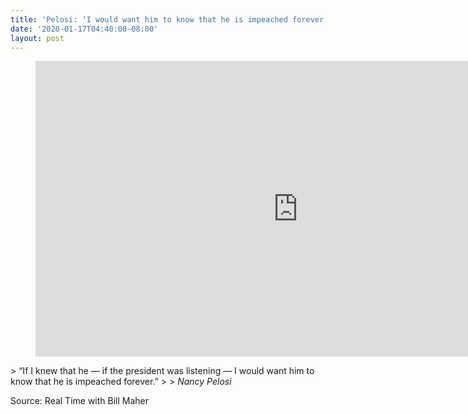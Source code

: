 ```yaml
---
title: 'Pelosi: ‘I would want him to know that he is impeached forever.’'
date: '2020-01-17T04:40:00-08:00'
layout: post
---
```


<figure class="wp-block-embed is-type-rich is-provider-embed-handler wp-block-embed-embed-handler wp-embed-aspect-16-9 wp-has-aspect-ratio"><div class="wp-block-embed__wrapper"><iframe allow="accelerometer; autoplay; clipboard-write; encrypted-media; gyroscope; picture-in-picture" allowfullscreen="" frameborder="0" height="473" src="https://www.youtube.com/embed/GPyA5EwLmE8?feature=oembed" title="Speaker Nancy Pelosi | Real Time with Bill Maher (HBO)" width="840"></iframe></div></figure>> “If I knew that he — if the president was listening — I would want him to know that he is impeached forever.”
> 
> <cite>Nancy Pelosi</cite>

Source: Real Time with Bill Maher
